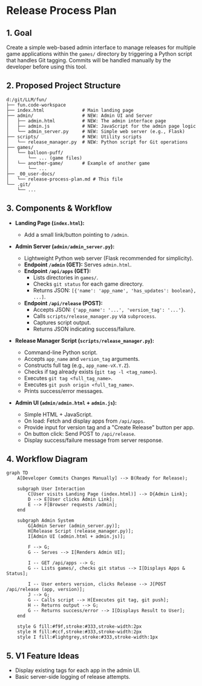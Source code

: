 # Release Process Plan

## 1. Goal

Create a simple web-based admin interface to manage releases for multiple game applications within the `games/` directory by triggering a Python script that handles Git tagging. Commits will be handled manually by the developer before using this tool.

## 2. Proposed Project Structure

```
d:/git/LLM/fun/
├── fun.code-workspace
├── index.html              # Main landing page
├── admin/                  # NEW: Admin UI and Server
│   ├── admin.html          # NEW: The admin interface page
│   ├── admin.js            # NEW: JavaScript for the admin page logic
│   └── admin_server.py     # NEW: Simple web server (e.g., Flask)
├── scripts/                # NEW: Utility scripts
│   └── release_manager.py  # NEW: Python script for Git operations
├── games/
│   └── balloon-puff/
│       └── ... (game files)
│   └── another-game/       # Example of another game
│       └── ...
├── _00_user-docs/
│   └── release-process-plan.md # This file
└── .git/
    └── ...
```

## 3. Components & Workflow

*   **Landing Page (`index.html`):**
    *   Add a small link/button pointing to `/admin`.

*   **Admin Server (`admin/admin_server.py`):**
    *   Lightweight Python web server (Flask recommended for simplicity).
    *   **Endpoint `/admin` (GET):** Serves `admin.html`.
    *   **Endpoint `/api/apps` (GET):**
        *   Lists directories in `games/`.
        *   Checks `git status` for each game directory.
        *   Returns JSON: `[{'name': 'app_name', 'has_updates': boolean}, ...]`.
    *   **Endpoint `/api/release` (POST):**
        *   Accepts JSON: `{'app_name': '...', 'version_tag': '...'}`.
        *   Calls `scripts/release_manager.py` via `subprocess`.
        *   Captures script output.
        *   Returns JSON indicating success/failure.

*   **Release Manager Script (`scripts/release_manager.py`):**
    *   Command-line Python script.
    *   Accepts `app_name` and `version_tag` arguments.
    *   Constructs full tag (e.g., `app_name-vX.Y.Z`).
    *   Checks if tag already exists (`git tag -l <tag_name>`).
    *   Executes `git tag <full_tag_name>`.
    *   Executes `git push origin <full_tag_name>`.
    *   Prints success/error messages.

*   **Admin UI (`admin/admin.html` + `admin.js`):**
    *   Simple HTML + JavaScript.
    *   On load: Fetch and display apps from `/api/apps`.
    *   Provide input for version tag and a "Create Release" button per app.
    *   On button click: Send POST to `/api/release`.
    *   Display success/failure message from server response.

## 4. Workflow Diagram

```mermaid
graph TD
    A[Developer Commits Changes Manually] --> B(Ready for Release);

    subgraph User Interaction
        C[User visits Landing Page (index.html)] --> D{Admin Link};
        D --> E[User clicks Admin Link];
        E --> F[Browser requests /admin];
    end

    subgraph Admin System
        G[Admin Server (admin_server.py)];
        H[Release Script (release_manager.py)];
        I[Admin UI (admin.html + admin.js)];

        F --> G;
        G -- Serves --> I[Renders Admin UI];

        I -- GET /api/apps --> G;
        G -- Lists games/, checks git status --> I[Displays Apps & Status];

        I -- User enters version, clicks Release --> J[POST /api/release (app, version)];
        J --> G;
        G -- Calls script --> H[Executes git tag, git push];
        H -- Returns output --> G;
        G -- Returns success/error --> I[Displays Result to User];
    end

    style G fill:#f9f,stroke:#333,stroke-width:2px
    style H fill:#ccf,stroke:#333,stroke-width:2px
    style I fill:#lightgrey,stroke:#333,stroke-width:1px
```

## 5. V1 Feature Ideas

*   Display existing tags for each app in the admin UI.
*   Basic server-side logging of release attempts.